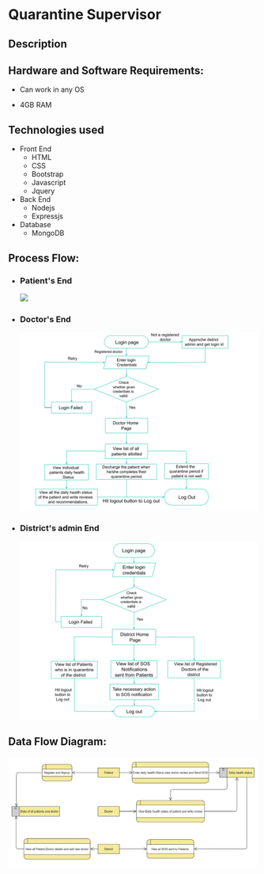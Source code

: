 # Quarantine Supervisor

## Description



## Hardware and Software Requirements:
   
* Can work in any OS

* 4GB RAM

## Technologies used
* Front End
    * HTML
    * CSS
    * Bootstrap
    * Javascript
    * Jquery 
* Back End 
    * Nodejs
    * Expressjs
* Database
    * MongoDB

## Process Flow:
    
* ### Patient's End
  ![](/public/img/Parient_Flow_Chart.svg)

* ### Doctor's End
  ![](/public/img/Doctor_Flow_Chart.svg)

* ### District's admin End
  ![](/public/img/District_Flow_Chart.svg)

## Data Flow Diagram:
   ![](/public/img/DFD.png)